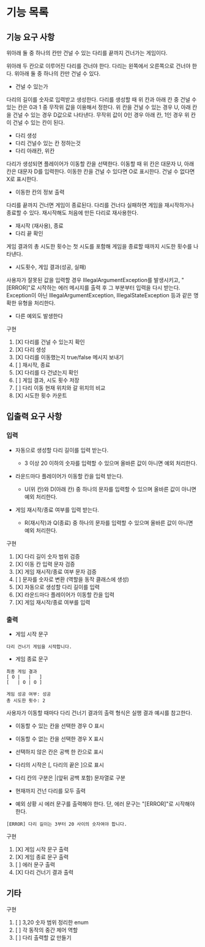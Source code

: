 # 기능 목록

## 기능 요구 사항

위아래 둘 중 하나의 칸만 건널 수 있는 다리를 끝까지 건너가는 게임이다.

위아래 두 칸으로 이루어진 다리를 건너야 한다.
다리는 왼쪽에서 오른쪽으로 건너야 한다.
위아래 둘 중 하나의 칸만 건널 수 있다.

- 건널 수 있는가

다리의 길이를 숫자로 입력받고 생성한다.
다리를 생성할 때 위 칸과 아래 칸 중 건널 수 있는 칸은 0과 1 중 무작위 값을 이용해서 정한다.
위 칸을 건널 수 있는 경우 U, 아래 칸을 건널 수 있는 경우 D값으로 나타낸다.
무작위 값이 0인 경우 아래 칸, 1인 경우 위 칸이 건널 수 있는 칸이 된다.

- 다리 생성
- 다리 건널수 있는 칸 정하는것
- 다리 아래칸, 위칸

다리가 생성되면 플레이어가 이동할 칸을 선택한다.
이동할 때 위 칸은 대문자 U, 아래 칸은 대문자 D를 입력한다.
이동한 칸을 건널 수 있다면 O로 표시한다. 건널 수 없다면 X로 표시한다.

- 이동한 칸의 정보 출력

다리를 끝까지 건너면 게임이 종료된다.
다리를 건너다 실패하면 게임을 재시작하거나 종료할 수 있다.
재시작해도 처음에 만든 다리로 재사용한다.

- 재시작 (재사용), 종료
- 다리 끝 확인

게임 결과의 총 시도한 횟수는 첫 시도를 포함해 게임을 종료할 때까지 시도한 횟수를 나타낸다.

- 시도횟수, 게임 결과(성공, 실패)

사용자가 잘못된 값을 입력할 경우 IllegalArgumentException를 발생시키고, "[ERROR]"로 시작하는 에러 메시지를 출력 후 그 부분부터 입력을 다시 받는다.
Exception이 아닌 IllegalArgumentException, IllegalStateException 등과 같은 명확한 유형을 처리한다.

- 다른 예외도 발생한다

구현

1. [X] 다리를 건널 수 있는지 확인
2. [X] 다리 생성
3. [X] 다리를 이동했는지 true/false 메시지 보내기
4. [ ] 재시작, 종료
5. [X] 다리를 다 건녔는지 확인
6. [ ] 게임 결과, 시도 횟수 저장
7. [ ] 다리 이동 현재 위치와 갈 위치의 비교
8. [X] 시도한 횟수 카운트

## 입출력 요구 사항

### 입력

- 자동으로 생성할 다리 길이를 입력 받는다.
    - 3 이상 20 이하의 숫자를 입력할 수 있으며 올바른 값이 아니면 예외 처리한다.


- 라운드마다 플레이어가 이동할 칸을 입력 받는다.
    - U(위 칸)와 D(아래 칸) 중 하나의 문자를 입력할 수 있으며 올바른 값이 아니면 예외 처리한다.


- 게임 재시작/종료 여부를 입력 받는다.
    - R(재시작)과 Q(종료) 중 하나의 문자를 입력할 수 있으며 올바른 값이 아니면 예외 처리한다.

구현

1. [X] 다리 길이 숫자 범위 검증
2. [X] 이동 칸 입력 문자 검증
3. [X] 게임 재시작/종료 여부 문자 검증
4. [ ] 문자를 숫자로 변환 (역할을 동작 클래스에 생성)
5. [X] 자동으로 생성할 다리 길이를 입력
6. [X] 라운드마다 플레이어가 이동할 칸을 입력
7. [X] 게임 재시작/종료 여부를 입력

### 출력

- 게임 시작 문구

`다리 건너기 게임을 시작합니다.`

- 게임 종료 문구

````
최종 게임 결과
[ O |   |   ]
[   | O | O ]

게임 성공 여부: 성공
총 시도한 횟수: 2
````

사용자가 이동할 때마다 다리 건너기 결과의 출력 형식은 실행 결과 예시를 참고한다.

- 이동할 수 있는 칸을 선택한 경우 O 표시
- 이동할 수 없는 칸을 선택한 경우 X 표시
- 선택하지 않은 칸은 공백 한 칸으로 표시
- 다리의 시작은 [, 다리의 끝은 ]으로 표시
- 다리 칸의 구분은 |(앞뒤 공백 포함) 문자열로 구분
- 현재까지 건넌 다리를 모두 출력


- 예외 상황 시 에러 문구를 출력해야 한다. 단, 에러 문구는 "[ERROR]"로 시작해야 한다.

`[ERROR] 다리 길이는 3부터 20 사이의 숫자여야 합니다.`

구현

1. [X] 게임 시작 문구 출력
2. [X] 게임 종료 문구 출력
3. [ ] 에러 문구 출력
4. [X] 다리 건너기 결과 출력

## 기타

구현

1. [ ] 3,20 숫자 범위 정리한 enum
2. [ ] 각 동작의 중간 제어 역할
3. [ ] 다리 출력할 값 만들기
